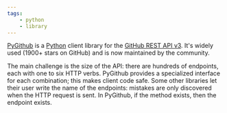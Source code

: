 ```yaml
---
tags:
    - python
    - library
---
```

[PyGithub](https://github.com/PyGithub/PyGithub) is a [Python](https://www.python.org/) client library for the [GitHub REST API v3](https://developer.github.com/v3/).
It's widely used (1900+ stars on GitHub) and is now maintained by the community.

The main challenge is the size of the API: there are hundreds of endpoints, each with one to six HTTP verbs.
PyGithub provides a specialized interface for each combination; this makes client code safe.
Some other libraries let their user write the name of the endpoints: mistakes are only discovered when the HTTP request is sent.
In PyGithub, if the method exists, then the endpoint exists.
